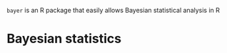 `bayer` is an R package that easily allows Bayesian statistical analysis in R

# Bayesian statistics
